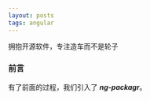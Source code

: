 ```yaml
---
layout: posts
tags: angular
---
```

拥抱开源软件，专注造车而不是轮子
<!--more-->
### 前言
有了前面的过程，我们引入了 ***ng-packagr***。